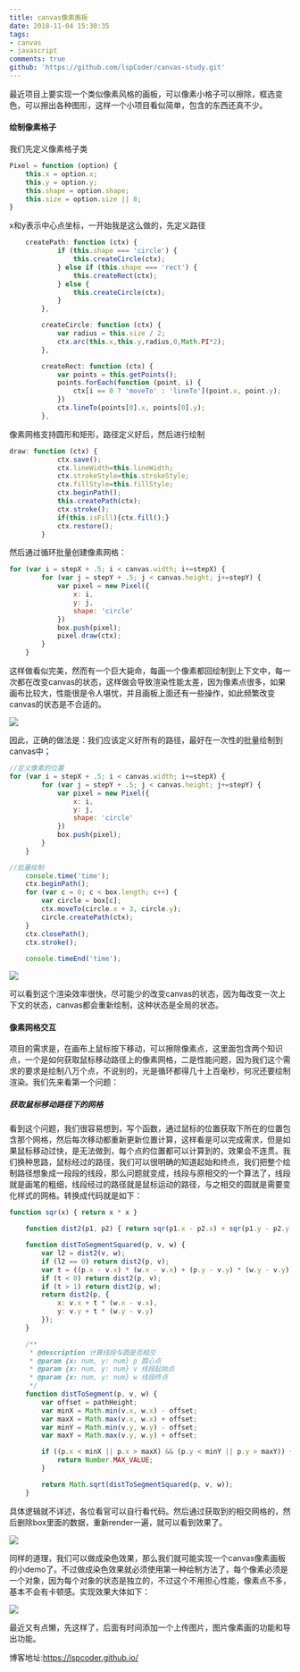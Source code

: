 ```yaml
---
title: canvas像素画板
date: 2018-11-04 15:30:35
tags:
- canvas
- javascript
comments: true
github: 'https://github.com/lspCoder/canvas-study.git'
---
```


最近项目上要实现一个类似像素风格的画板，可以像素小格子可以擦除，框选变色，可以擦出各种图形，这样一个小项目看似简单，包含的东西还真不少。

#### 绘制像素格子
我们先定义像素格子类

```javascript
Pixel = function (option) {
    this.x = option.x;
    this.y = option.y;
    this.shape = option.shape;
    this.size = option.size || 8;
}
```

x和y表示中心点坐标，一开始我是这么做的，先定义路径<!--more-->

```javascript
	createPath: function (ctx) {
			if (this.shape === 'circle') {
				this.createCircle(ctx);
			} else if (this.shape === 'rect') {
				this.createRect(ctx);
			} else {
				this.createCircle(ctx);
			}
		},

		createCircle: function (ctx) {
			var radius = this.size / 2;
			ctx.arc(this.x,this.y,radius,0,Math.PI*2);
		},

		createRect: function (ctx) {
			var points = this.getPoints();
            points.forEach(function (point, i) {
                ctx[i == 0 ? 'moveTo' : 'lineTo'](point.x, point.y);
            })
            ctx.lineTo(points[0].x, points[0].y);
		},
```

像素网格支持圆形和矩形，路径定义好后，然后进行绘制

```javascript
draw: function (ctx) {
			ctx.save();
			ctx.lineWidth=this.lineWidth;
			ctx.strokeStyle=this.strokeStyle;
			ctx.fillStyle=this.fillStyle;
			ctx.beginPath();
			this.createPath(ctx);
			ctx.stroke();
			if(this.isFill){ctx.fill();}
			ctx.restore();
		}
```

然后通过循环批量创建像素网格：

```javascript
for (var i = stepX + .5; i < canvas.width; i+=stepX) {
		for (var j = stepY + .5; j < canvas.height; j+=stepY) {
			var pixel = new Pixel({
				x: i,
				y: j,
				shape: 'circle'
			})
			box.push(pixel);
			pixel.draw(ctx);
		}
	}
```

这样做看似完美，然而有一个巨大毙命，每画一个像素都回绘制到上下文中，每一次都在改变canvas的状态，这样做会导致渲染性能太差，因为像素点很多，如果画布比较大，性能很是令人堪忧，并且画板上面还有一些操作，如此频繁改变canvas的状态是不合适的。

![](https://i.loli.net/2018/11/04/5bdeaf1e0d5d3.png)

因此，正确的做法是：我们应该定义好所有的路径，最好在一次性的批量绘制到canvas中；

```javascript
//定义像素的位置
for (var i = stepX + .5; i < canvas.width; i+=stepX) {
		for (var j = stepY + .5; j < canvas.height; j+=stepY) {
			var pixel = new Pixel({
				x: i,
				y: j,
				shape: 'circle'
			})
			box.push(pixel);
		}
	}

//批量绘制
	console.time('time');
	ctx.beginPath();
	for (var c = 0; c < box.length; c++) {
		var circle = box[c];
		ctx.moveTo(circle.x + 3, circle.y);
		circle.createPath(ctx);
	}
	ctx.closePath();
	ctx.stroke();
	
	console.timeEnd('time');
```

![](https://i.loli.net/2018/11/04/5bdeb029baf99.png)

可以看到这个渲染效率很快，尽可能少的改变canvas的状态，因为每改变一次上下文的状态，canvas都会重新绘制，这种状态是全局的状态。

#### 像素网格交互

项目的需求是，在画布上鼠标按下移动，可以擦除像素点，这里面包含两个知识点，一个是如何获取鼠标移动路径上的像素网格，二是性能问题，因为我们这个需求的要求是绘制八万个点，不说别的，光是循环都得几十上百毫秒，何况还要绘制渲染。我们先来看第一个问题：

##### 获取鼠标移动路径下的网格

看到这个问题，我们很容易想到，写个函数，通过鼠标的位置获取下所在的位置包含那个网格，然后每次移动都重新更新位置计算，这样看是可以完成需求，但是如果鼠标移动过快，是无法做到，每个点的位置都可以计算到的，效果会不连贯。我们换种思路，鼠标经过的路径，我们可以很明确的知道起始和终点，我们把整个绘制路径想象成一段段的线段，那么问题就变成，线段与原相交的一个算法了，线段就是画笔的粗细，线段经过的路径就是鼠标运动的路径，与之相交的圆就是需要变化样式的网格。转换成代码就是如下：

```javascript
function sqr(x) { return x * x }

    function dist2(p1, p2) { return sqr(p1.x - p2.x) + sqr(p1.y - p2.y) }

    function distToSegmentSquared(p, v, w) {
        var l2 = dist2(v, w);
        if (l2 == 0) return dist2(p, v);
        var t = ((p.x - v.x) * (w.x - v.x) + (p.y - v.y) * (w.y - v.y)) / l2;
        if (t < 0) return dist2(p, v);
        if (t > 1) return dist2(p, w);
        return dist2(p, {
            x: v.x + t * (w.x - v.x),
            y: v.y + t * (w.y - v.y)
        });
    }

	/**
	 * @description 计算线段与圆是否相交
	 * @param {x: num, y: num} p 圆心点
	 * @param {x: num, y: num} v 线段起始点
	 * @param {x: num, y: num} w 线段终点
	 */
    function distToSegment(p, v, w) {
        var offset = pathHeight;
        var minX = Math.min(v.x, w.x) - offset;
        var maxX = Math.max(v.x, w.x) + offset;
        var minY = Math.min(v.y, w.y) - offset;
        var maxY = Math.max(v.y, w.y) + offset;

        if ((p.x < minX || p.x > maxX) && (p.y < minY || p.y > maxY)) {
            return Number.MAX_VALUE;
        }

        return Math.sqrt(distToSegmentSquared(p, v, w));
    }
```

具体逻辑就不详述，各位看官可以自行看代码。然后通过获取到的相交网格的，然后删除box里面的数据，重新render一遍，就可以看到效果了。

![](https://i.loli.net/2018/11/10/5be68f49a72b5.gif)

同样的道理，我们可以做成染色效果，那么我们就可能实现一个canvas像素画板的小demo了。不过做成染色效果就必须使用第一种绘制方法了，每个像素必须是一个对象，因为每个对象的状态是独立的，不过这个不用担心性能，像素点不多，基本不会有卡顿感。实现效果大体如下：

![](https://i.loli.net/2018/11/10/5be6ac6860fb3.gif)

最近又有点懒，先这样了，后面有时间添加一个上传图片，图片像素画的功能和导出功能。




博客地址:https://lspcoder.github.io/